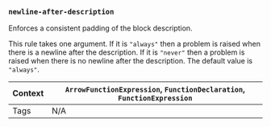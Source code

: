 ### `newline-after-description`

Enforces a consistent padding of the block description.

This rule takes one argument. If it is `"always"` then a problem is raised when there is a newline after the description. If it is `"never"` then a problem is raised when there is no newline after the description. The default value is `"always"`.

|Context|`ArrowFunctionExpression`, `FunctionDeclaration`, `FunctionExpression`|
|---|---|
|Tags|N/A|

<!-- assertions newlineAfterDescription -->
